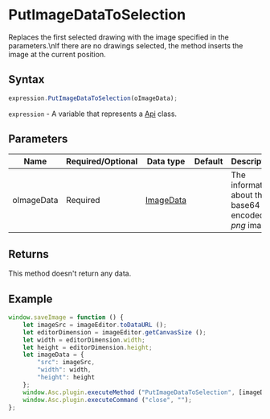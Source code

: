 # PutImageDataToSelection

Replaces the first selected drawing with the image specified in the parameters.\nIf there are no drawings selected, the method inserts the image at the current position.

## Syntax

```javascript
expression.PutImageDataToSelection(oImageData);
```

`expression` - A variable that represents a [Api](../Api.md) class.

## Parameters

| **Name** | **Required/Optional** | **Data type** | **Default** | **Description** |
| ------------- | ------------- | ------------- | ------------- | ------------- |
| oImageData | Required | [ImageData](../../Enumeration/ImageData.md) |  | The information about the base64 encoded *png* image. |

## Returns

This method doesn't return any data.

## Example

```javascript
window.saveImage = function () {
    let imageSrc = imageEditor.toDataURL ();
    let editorDimension = imageEditor.getCanvasSize ();
    let width = editorDimension.width;
    let height = editorDimension.height;
    let imageData = {
        "src": imageSrc,
        "width": width,
        "height": height
    };
    window.Asc.plugin.executeMethod ("PutImageDataToSelection", [imageData]);
    window.Asc.plugin.executeCommand ("close", "");
};
```
